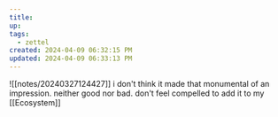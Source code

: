 ```yaml
---
title:
up: 
tags:
  - zettel
created: 2024-04-09 06:32:15 PM
updated: 2024-04-09 06:33:13 PM
---
```

![[notes/20240327124427]]
i don't think it made that monumental of an impression. neither good nor bad. don't feel compelled to add it to my [[Ecosystem]]